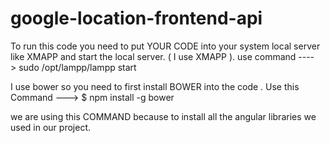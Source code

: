 # google-location-frontend-api


To run this code you need to put YOUR CODE into your system local server like XMAPP and start the local server.
( I use XMAPP ).
use command ----> sudo /opt/lampp/lampp start 

I use bower so you need to first install BOWER into the code .
Use this Command --->       $ npm install -g bower

we are using this  COMMAND because to install all the angular libraries we used in our project.
